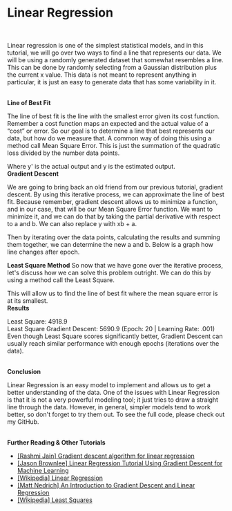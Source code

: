 # Linear Regression
</br>
<p>Linear regression is one of the simplest statistical models, and in this tutorial, we will go over two ways to find a line that represents our data. We will be using a randomly generated dataset that somewhat resembles a line. This can be done by randomly selecting from a Gaussian distribution plus the current x value. This data is not meant to represent anything in particular, it is just an easy to generate data that has some variability in it.</p>
</br>
<strong>Line of Best Fit</strong>
<p>The line of best fit is the line with the smallest error given its cost function. Remember a cost function maps an expected and the actual value of a “cost” or error. </span>So our goal is to determine a line that best represents our data, but how do we measure that. A common way of doing this using a method call Mean Square Error. This is just the summation of the quadratic loss divided by the number data points.</p>

Where y' is the actual output and y is the estimated output.
</br>
<strong>Gradient Descent</strong>
<p>We are going to bring back an old friend from our previous tutorial, gradient descent. By using this iterative process, we can approximate the line of best fit. Because remember, gradient descent allows us to minimize a function, and in our case, that will be our Mean Square Error function. We want to minimize it, and we can do that by taking the partial derivative with respect to a and b. We can also replace y with xb + a.</p>

Then by iterating over the data points, calculating the results and summing them together, we can determine the new a and b. Below is a graph how line changes after epoch.

<strong>Least Square Method</strong>
So now that we have gone over the iterative process, let's discuss how we can solve this problem outright. We can do this by using a method call the Least Square.

This will allow us to find the line of best fit where the mean square error is at its smallest.
</br>
<strong>Results</strong>
<p>
Least Square: 4918.9</br>
Least Square Gradient Descent: 5690.9 (Epoch: 20 | Learning Rate: .001)</br>
Even though Least Square scores significantly better, Gradient Descent can usually reach similar performance with enough epochs (iterations over the data).</p>
</br>
<strong>Conclusion</strong>
<p>Linear Regression is an easy model to implement and allows us to get a better understanding of the data. One of the issues with Linear Regression is that it is not a very powerful modeling tool; it just tries to draw a straight line through the data. However, in general, simpler models tend to work better, so don't forget to try them out. To see the full code, please check out my GitHub.</p>
</br>
<strong>Further Reading &amp; Other Tutorials</strong>
<ul>
 	<li class="p1"><a href="http://blog.hackerearth.com/gradient-descent-algorithm-linear-regression"><span class="s1">[Rashmi Jain] </span>Gradient descent algorithm for linear regression</a></li>
 	<li><a href="https://machinelearningmastery.com/linear-regression-tutorial-using-gradient-descent-for-machine-learning/">[Jason Brownlee] Linear Regression Tutorial Using Gradient Descent for Machine Learning</a></li>
 	<li><a href="https://en.wikipedia.org/wiki/Linear_regression">[Wikipedia] Linear Regression</a></li>
 	<li><a href="https://spin.atomicobject.com/2014/06/24/gradient-descent-linear-regression/">[Matt Nedrich] An Introduction to Gradient Descent and Linear Regression</a></li>
 	<li><a href="https://en.wikipedia.org/wiki/Least_squares">[Wikipedia] Least Squares</a></li>
</ul>

